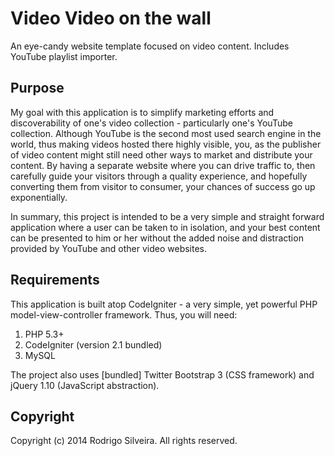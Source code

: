 Video Video on the wall
=======================

An eye-candy website template focused on video content. Includes YouTube playlist importer. 


Purpose
-------

My goal with this application is to simplify marketing efforts and discoverability of one's video collection - particularly one's YouTube collection. Although YouTube is the second most used search engine in the world, thus making videos hosted there highly visible, you, as the publisher of video content might still need other ways to market and distribute your content. By having a separate website where you can drive traffic to, then carefully guide your visitors through a quality experience, and hopefully converting them from visitor to consumer, your chances of success go up exponentially.

In summary, this project is intended to be a very simple and straight forward application where a user can be taken to in isolation, and your best content can be presented to him or her without the added noise and distraction provided by YouTube and other video websites.


Requirements
------------

This application is built atop CodeIgniter - a very simple, yet powerful PHP model-view-controller framework. Thus, you will need:

1. PHP 5.3+
2. CodeIgniter (version 2.1 bundled)
3. MySQL

The project also uses [bundled] Twitter Bootstrap 3 (CSS framework) and jQuery 1.10 (JavaScript abstraction).

Copyright
---------

Copyright (c) 2014 Rodrigo Silveira. All rights reserved.
